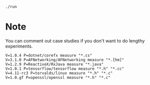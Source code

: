 ```
./run
```

# Note
You can comment out case studies if you don't want to do lengthy experiments.
```
V=1.0.4 P=dotnet/corefx measure "*.cs"
V=3.1.0 P=AFNetworking/AFNetworking measure "*.[hm]"
V=1.2.9 P=ReactiveX/RxJava measure "*.java"
V=1.0.1 P=tensorflow/tensorflow measure "*.h" "*.cc"
V=4.11-rc3 P=torvalds/linux measure "*.h" "*.c"
V=1.0.gf P=openssl/openssl measure "*.h" "*.c"
```
